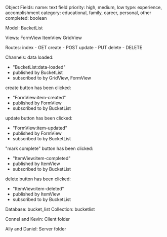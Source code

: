 Object Fields:
name: text field
priority: high, medium, low
type: experience, accomplishment
category: educational, family, career, personal, other
completed: boolean

Model:
BucketList

Views:
FormView
ItemView
GridView

Routes:
index - GET
create - POST
update - PUT
delete - DELETE

Channels:
data loaded:
- "BucketList:data-loaded"
- published by BucketList
- subscribed to by GridView, FormView

create button has been clicked:
- "FormView:item-created"
- published by FormView
- subscribed to by BucketList

update button has been clicked:
- "FormView:item-updated"
- published by FormView
- subscribed to by BucketList

"mark complete" button has been clicked:
- "ItemView:item-completed"
- published by ItemView
- subscribed to by BucketList

delete button has been clicked:
- "ItemView:item-deleted"
- published by ItemView
- subscribed to by BucketList

Database: bucket_list
Collection: bucketlist

Connel and Kevin:
Client folder

Ally and Daniel:
Server folder
